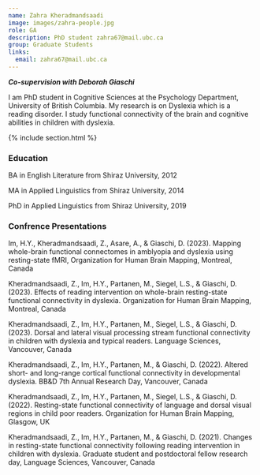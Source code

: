 ```yaml
---
name: Zahra Kheradmandsaadi
image: images/zahra-people.jpg
role: GA 
description: PhD student zahra67@mail.ubc.ca 
group: Graduate Students
links:
  email: zahra67@mail.ubc.ca
---
```


***Co-supervision with Deborah Giaschi***

I am PhD student in Cognitive Sciences at the Psychology Department, University of British Columbia. My research is on Dyslexia which is a reading disorder. I study functional connectivity of the brain and cognitive abilities in children with dyslexia.

{% include section.html %}
### Education
BA in English Literature from Shiraz University, 2012

MA in Applied Linguistics from Shiraz University, 2014

PhD in Applied Linguistics from Shiraz University, 2019 
 
### Confrence Presentations
Im, H.Y., Kheradmandsaadi, Z., Asare, A., & Giaschi, D. (2023). Mapping whole-brain functional connectomes in amblyopia and dyslexia using resting-state fMRI, Organization for Human Brain Mapping, Montreal, Canada 

Kheradmandsaadi, Z., Im, H.Y., Partanen, M., Siegel, L.S., & Giaschi, D. (2023). Effects of reading intervention on whole-brain resting-state functional connectivity in dyslexia. Organization for Human Brain Mapping, Montreal, Canada 

Kheradmandsaadi, Z., Im, H.Y., Partanen, M., Siegel, L.S., & Giaschi, D. (2023). Dorsal and lateral visual processing stream functional connectivity in children with dyslexia and typical readers. Language Sciences, Vancouver, Canada 

Kheradmandsaadi, Z., Im, H.Y., Partanen, M., & Giaschi, D. (2022). Altered short- and long-range cortical functional connectivity in developmental dyslexia. BB&D 7th Annual Research Day, Vancouver, Canada 

Kheradmandsaadi, Z., Im, H.Y., Partanen, M., Siegel, L.S., & Giaschi, D. (2022). Resting-state functional connectivity of language and dorsal visual regions in child poor readers. Organization for Human Brain Mapping, Glasgow, UK 

Kheradmandsaadi, Z., Im, H.Y., Partanen, M., & Giaschi, D. (2021). Changes in resting-state functional connectivity following reading intervention in children with dyslexia. Graduate student and postdoctoral fellow research day, Language Sciences, Vancouver, Canada
